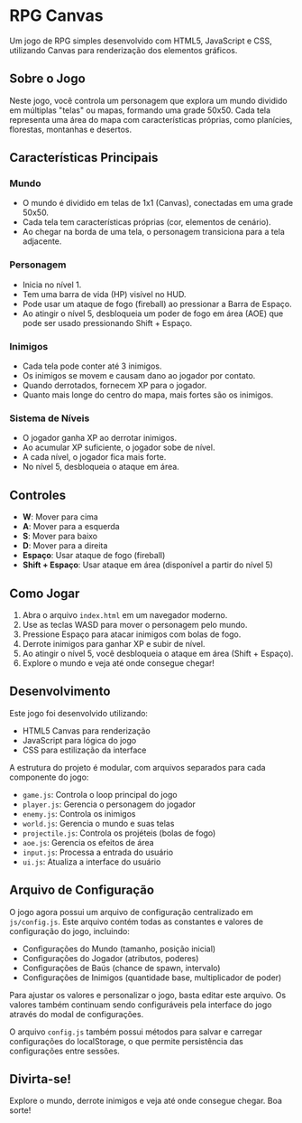 # RPG Canvas

Um jogo de RPG simples desenvolvido com HTML5, JavaScript e CSS, utilizando Canvas para renderização dos elementos gráficos.

## Sobre o Jogo

Neste jogo, você controla um personagem que explora um mundo dividido em múltiplas "telas" ou mapas, formando uma grade 50x50. Cada tela representa uma área do mapa com características próprias, como planícies, florestas, montanhas e desertos.

## Características Principais

### Mundo
- O mundo é dividido em telas de 1x1 (Canvas), conectadas em uma grade 50x50.
- Cada tela tem características próprias (cor, elementos de cenário).
- Ao chegar na borda de uma tela, o personagem transiciona para a tela adjacente.

### Personagem
- Inicia no nível 1.
- Tem uma barra de vida (HP) visível no HUD.
- Pode usar um ataque de fogo (fireball) ao pressionar a Barra de Espaço.
- Ao atingir o nível 5, desbloqueia um poder de fogo em área (AOE) que pode ser usado pressionando Shift + Espaço.

### Inimigos
- Cada tela pode conter até 3 inimigos.
- Os inimigos se movem e causam dano ao jogador por contato.
- Quando derrotados, fornecem XP para o jogador.
- Quanto mais longe do centro do mapa, mais fortes são os inimigos.

### Sistema de Níveis
- O jogador ganha XP ao derrotar inimigos.
- Ao acumular XP suficiente, o jogador sobe de nível.
- A cada nível, o jogador fica mais forte.
- No nível 5, desbloqueia o ataque em área.

## Controles

- **W**: Mover para cima
- **A**: Mover para a esquerda
- **S**: Mover para baixo
- **D**: Mover para a direita
- **Espaço**: Usar ataque de fogo (fireball)
- **Shift + Espaço**: Usar ataque em área (disponível a partir do nível 5)

## Como Jogar

1. Abra o arquivo `index.html` em um navegador moderno.
2. Use as teclas WASD para mover o personagem pelo mundo.
3. Pressione Espaço para atacar inimigos com bolas de fogo.
4. Derrote inimigos para ganhar XP e subir de nível.
5. Ao atingir o nível 5, você desbloqueia o ataque em área (Shift + Espaço).
6. Explore o mundo e veja até onde consegue chegar!

## Desenvolvimento

Este jogo foi desenvolvido utilizando:
- HTML5 Canvas para renderização
- JavaScript para lógica do jogo
- CSS para estilização da interface

A estrutura do projeto é modular, com arquivos separados para cada componente do jogo:
- `game.js`: Controla o loop principal do jogo
- `player.js`: Gerencia o personagem do jogador
- `enemy.js`: Controla os inimigos
- `world.js`: Gerencia o mundo e suas telas
- `projectile.js`: Controla os projéteis (bolas de fogo)
- `aoe.js`: Gerencia os efeitos de área
- `input.js`: Processa a entrada do usuário
- `ui.js`: Atualiza a interface do usuário

## Arquivo de Configuração

O jogo agora possui um arquivo de configuração centralizado em `js/config.js`. Este arquivo contém todas as constantes e valores de configuração do jogo, incluindo:

- Configurações do Mundo (tamanho, posição inicial)
- Configurações do Jogador (atributos, poderes)
- Configurações de Baús (chance de spawn, intervalo)
- Configurações de Inimigos (quantidade base, multiplicador de poder)

Para ajustar os valores e personalizar o jogo, basta editar este arquivo. Os valores também continuam sendo configuráveis pela interface do jogo através do modal de configurações.

O arquivo `config.js` também possui métodos para salvar e carregar configurações do localStorage, o que permite persistência das configurações entre sessões.

## Divirta-se!

Explore o mundo, derrote inimigos e veja até onde consegue chegar. Boa sorte! 